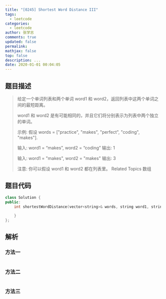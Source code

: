 ```yaml
---
title: "[0245] Shortest Word Distance III"
tags:
  - leetcode
categories:
  - leetcode
author: 张学志
comments: true
updated: false
permalink:
mathjax: false
top: false
description: ...
date: 2020-01-01 00:04:05
---
```


## 题目描述

> 给定一个单词列表和两个单词 word1 和 word2，返回列表中这两个单词之间的最短距离。 
> 
> word1 和 word2 是有可能相同的，并且它们将分别表示为列表中两个独立的单词。 
> 
> 示例: 
> 假设 words = ["practice", "makes", "perfect", "coding", "makes"]. 
> 
> 输入: word1 = “makes”, word2 = “coding”
> 输出: 1
> 
> 
> 输入: word1 = "makes", word2 = "makes"
> 输出: 3
> 
> 
> 注意: 
> 你可以假设 word1 和 word2 都在列表里。 
> Related Topics 数组

## 题目代码

```cpp
class Solution {
public:
    int shortestWordDistance(vector<string>& words, string word1, string word2) {
        
    }
};
```

## 解析

### 方法一

```cpp

```

### 方法二

```cpp

```

### 方法三

```cpp

```

